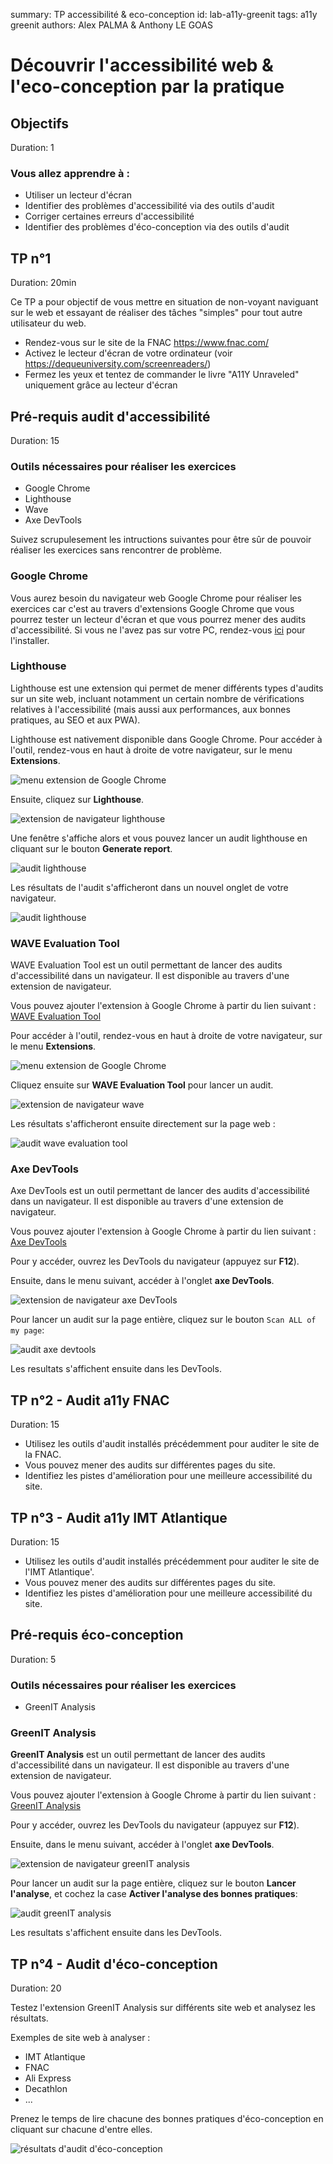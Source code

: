 summary: TP accessibilité & eco-conception
id: lab-a11y-greenit
tags: a11y greenit
authors: Alex PALMA & Anthony LE GOAS

# Découvrir l'accessibilité web & l'eco-conception par la pratique
<!-- ------------------------ -->
## Objectifs
Duration: 1

### Vous allez apprendre à :
- Utiliser un lecteur d'écran
- Identifier des problèmes d'accessibilité via des outils d'audit
- Corriger certaines erreurs d'accessibilité
- Identifier des problèmes d'éco-conception via des outils d'audit

## TP n°1
Duration: 20min

Ce TP a pour objectif de vous mettre en situation de non-voyant naviguant sur le web et essayant de réaliser des tâches "simples" pour tout autre utilisateur du web.

- Rendez-vous sur le site de la FNAC https://www.fnac.com/
- Activez le lecteur d'écran de votre ordinateur (voir https://dequeuniversity.com/screenreaders/)
- Fermez les yeux et tentez de commander le livre "A11Y Unraveled" uniquement grâce au lecteur d'écran

<!-- ------------------------ -->
## Pré-requis audit d'accessibilité
Duration: 15

### Outils nécessaires pour réaliser les exercices
- Google Chrome
- Lighthouse 
- Wave
- Axe DevTools

Suivez scrupulesement les intructions suivantes pour être sûr de pouvoir réaliser les exercices sans rencontrer de problème.

### Google Chrome

Vous aurez besoin du navigateur web Google Chrome pour réaliser les exercices car c'est au travers d'extensions Google Chrome que vous pourrez tester un lecteur d'écran et que vous pourrez mener des audits d'accessibilité.
Si vous ne l'avez pas sur votre PC, rendez-vous [ici](https://www.google.com/intl/fr/chrome) pour l'installer.

### Lighthouse

Lighthouse est une extension qui permet de mener différents types d'audits sur un site web, incluant notamment un certain nombre de vérifications relatives à l'accessibilité (mais aussi aux performances, aux bonnes pratiques, au SEO et aux PWA).

Lighthouse est nativement disponible dans Google Chrome. Pour accéder à l'outil, rendez-vous en haut à droite de votre navigateur, sur le menu **Extensions**.

![menu extension de Google Chrome](assets/chrome-menu-extensions.png)

Ensuite, cliquez sur **Lighthouse**.

![extension de navigateur lighthouse](assets/chrome-extension-lighthouse.png)

Une fenêtre s'affiche alors et vous pouvez lancer un audit lighthouse en cliquant sur le bouton **Generate report**.

![audit lighthouse](assets/lighthouse.png)

Les résultats de l'audit s'afficheront dans un nouvel onglet de votre navigateur.

![audit lighthouse](assets/lighthouse-report.png)

### WAVE Evaluation Tool

WAVE Evaluation Tool est un outil permettant de lancer des audits d'accessibilité dans un navigateur. Il est disponible au travers d'une extension de navigateur.

Vous pouvez ajouter l'extension à Google Chrome à partir du lien suivant : [WAVE Evaluation Tool](https://chrome.google.com/webstore/detail/wave-evaluation-tool/jbbplnpkjmmeebjpijfedlgcdilocofh)

Pour accéder à l'outil, rendez-vous en haut à droite de votre navigateur, sur le menu **Extensions**.

![menu extension de Google Chrome](assets/chrome-menu-extensions.png)

Cliquez ensuite sur **WAVE Evaluation Tool** pour lancer un audit.

![extension de navigateur wave](assets/chrome-extension-wave.png)

Les résultats s'afficheront ensuite directement sur la page web : 

![audit wave evaluation tool](assets/wave-audit.png)

### Axe DevTools

Axe DevTools est un outil permettant de lancer des audits d'accessibilité dans un navigateur. Il est disponible au travers d'une extension de navigateur.

Vous pouvez ajouter l'extension à Google Chrome à partir du lien suivant : [Axe DevTools](https://chrome.google.com/webstore/detail/axe-devtools-web-accessib/lhdoppojpmngadmnindnejefpokejbdd)

Pour y accéder, ouvrez les DevTools du navigateur (appuyez sur **F12**).

Ensuite, dans le menu suivant, accéder à l'onglet **axe DevTools**.

![extension de navigateur axe DevTools](assets/access-axe.png)

Pour lancer un audit sur la page entière, cliquez sur le bouton `Scan ALL of my page`: 

![audit axe devtools](assets/axe-audit.png)

Les resultats s'affichent ensuite dans les DevTools.

## TP n°2 - Audit a11y FNAC
Duration: 15

- Utilisez les outils d'audit installés précédemment pour auditer le site de la FNAC.
- Vous pouvez mener des audits sur différentes pages du site.
- Identifiez les pistes d'amélioration pour une meilleure accessibilité du site.

## TP n°3 - Audit a11y IMT Atlantique
Duration: 15

- Utilisez les outils d'audit installés précédemment pour auditer le site de l'IMT Atlantique'.
- Vous pouvez mener des audits sur différentes pages du site.
- Identifiez les pistes d'amélioration pour une meilleure accessibilité du site.

## Pré-requis éco-conception
Duration: 5

### Outils nécessaires pour réaliser les exercices
- GreenIT Analysis

### GreenIT Analysis

**GreenIT Analysis** est un outil permettant de lancer des audits d'accessibilité dans un navigateur. Il est disponible au travers d'une extension de navigateur.

Vous pouvez ajouter l'extension à Google Chrome à partir du lien suivant : [GreenIT Analysis](https://chrome.google.com/webstore/detail/greenit-analysis/mofbfhffeklkbebfclfaiifefjflcpad?hl=fr)

Pour y accéder, ouvrez les DevTools du navigateur (appuyez sur **F12**).

Ensuite, dans le menu suivant, accéder à l'onglet **axe DevTools**.

![extension de navigateur greenIT analysis](assets/green-access.png)

Pour lancer un audit sur la page entière, cliquez sur le bouton **Lancer l'analyse**, et cochez la case **Activer l'analyse des bonnes pratiques**: 

![audit greenIT analysis](assets/green-audit.png)

Les resultats s'affichent ensuite dans les DevTools.

## TP n°4 - Audit d'éco-conception
Duration: 20

Testez l'extension GreenIT Analysis sur différents site web et analysez les résultats.

Exemples de site web à analyser :
- IMT Atlantique
- FNAC
- Ali Express
- Decathlon
- ...

Prenez le temps de lire chacune des bonnes pratiques d'éco-conception en cliquant sur chacune d'entre elles.

![résultats d'audit d'éco-conception](assets/green-result.png)